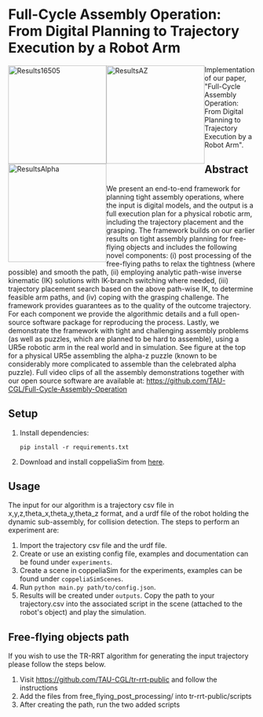 # Full-Cycle Assembly Operation: From Digital Planning to Trajectory Execution by a Robot Arm

<div>
<img src="https://github.com/TAU-CGL/Full-Cycle-Assembly-Operation/blob/main/results/16505_full_solution.gif?raw=true" height="200" alt="Results16505" style="float: left;">
<img src="https://github.com/TAU-CGL/Full-Cycle-Assembly-Operation/blob/main/results/az_full_size_x4_silent.gif?raw=true" height="200" alt="ResultsAZ" style="float: left;">
<img src="https://github.com/TAU-CGL/Full-Cycle-Assembly-Operation/blob/main/results/UR5e_solving_the_alpha_puzzle.gif?raw=true" height="200" alt="ResultsAlpha" style="float: left;">
</div>

Implementation of our paper, "Full-Cycle Assembly Operation: From Digital Planning to Trajectory Execution by a Robot Arm".

## Abstract

We present an end-to-end framework for planning tight assembly operations, where the input is digital models,
and the output is a full execution plan for a physical robotic arm,
including the trajectory placement and the grasping.
The framework builds on our earlier results on tight assembly planning
for free-flying objects and includes the following novel components:
(i) post processing of the free-flying paths to relax the tightness (where possible) and smooth the path,
(ii) employing analytic path-wise inverse kinematic (IK) solutions with IK-branch switching where needed,
(iii) trajectory placement search based on the above path-wise IK, to determine feasible arm paths, and
(iv) coping with the grasping challenge.
The framework provides guarantees as to the quality of the outcome trajectory.
For each component we provide the algorithmic details and
a full open-source software package for reproducing the process.
Lastly, we demonstrate the framework with tight and challenging assembly problems
(as well as puzzles, which are planned to be hard to assemble),
using a UR5e robotic arm in the real world and in simulation.
See figure at the top for a physical UR5e assembling the alpha-z puzzle
(known to be considerably more complicated to assemble than the celebrated alpha puzzle).
Full video clips of all the assembly demonstrations together with our open source software are available at:
https://github.com/TAU-CGL/Full-Cycle-Assembly-Operation

## Setup

1.  Install dependencies:

        pip install -r requirements.txt

2.  Download and install coppeliaSim from [here](https://coppeliarobotics.com/).

## Usage

The input for our algorithm is a trajectory csv file in x,y,z,theta_x,theta_y,theta_z format, and a urdf file of the robot holding the dynamic sub-assembly, for collision detection. The steps to perform an experiment are:

1. Import the trajectory csv file and the urdf file.
2. Create or use an existing config file, examples and documentation can be found under `experiments`.
3. Create a scene in coppeliaSim for the experiments, examples can be found under `coppeliaSimScenes`.
4. Run `python main.py path/to/config.json`.
5. Results will be created under `outputs`. Copy the path to your trajectory.csv into the associated script in the scene (attached to the robot's object) and play the simulation.

## Free-flying objects path

If you wish to use the TR-RRT algorithm for generating the input trajectory please follow the steps below.

1. Visit https://github.com/TAU-CGL/tr-rrt-public and follow the instructions
2. Add the files from free_flying_post_processing/ into tr-rrt-public/scripts
3. After creating the path, run the two added scripts
